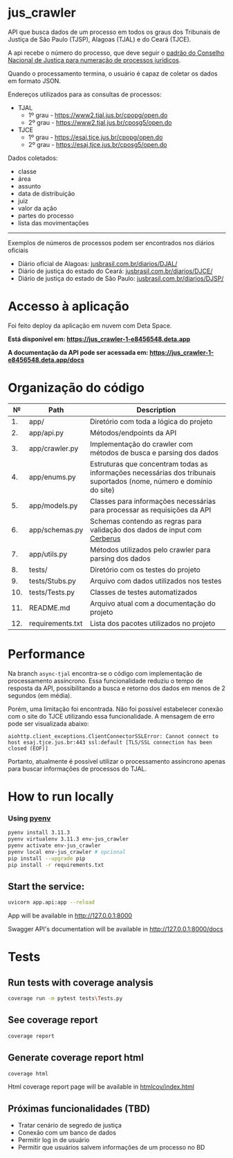 # jus_crawler

API que busca dados de um processo em todos os graus dos Tribunais de Justiça de São Paulo (TJSP), Alagoas (TJAL) e do Ceará (TJCE).

A api recebe o número do processo, que deve seguir
o [padrão do Conselho Nacional de Justiça para numeração de processos jurídicos](https://www.cnj.jus.br/programas-e-acoes/numeracao-unica/).

Quando o processamento termina, o usuário é capaz de coletar os dados em formato JSON.

Endereços utilizados para as consultas de processos:

* TJAL
    * 1º grau - https://www2.tjal.jus.br/cpopg/open.do
    * 2º grau - https://www2.tjal.jus.br/cposg5/open.do
* TJCE
    * 1º grau - https://esaj.tjce.jus.br/cpopg/open.do
    * 2º grau - https://esaj.tjce.jus.br/cposg5/open.do

Dados coletados:

* classe
* área
* assunto
* data de distribuição
* juiz
* valor da ação
* partes do processo
* lista das movimentações

---
Exemplos de números de processos podem ser encontrados nos diários oficiais

* Diário oficial de Alagoas: [jusbrasil.com.br/diarios/DJAL/](https://www.jusbrasil.com.br/diarios/DJSP/)
* Diário de justiça do estado do Ceará: [jusbrasil.com.br/diarios/DJCE/](https://www.jusbrasil.com.br/diarios/DJSP/)
* Diário de justiça do estado de São Paulo: [jusbrasil.com.br/diarios/DJSP/](https://www.jusbrasil.com.br/diarios/DJSP/)

# Accesso à aplicação

Foi feito deploy da aplicação em nuvem com Deta Space. 

**Está disponível em: https://jus_crawler-1-e8456548.deta.app**

**A documentação da API pode ser acessada em: https://jus_crawler-1-e8456548.deta.app/docs**

# Organização do código

| №   | Path             | Description                                                                                                          |
|-----|------------------|----------------------------------------------------------------------------------------------------------------------|
| 1.  | app/             | Diretório com toda a lógica do projeto                                                                               |
| 2.  | app/api.py       | Métodos/endpoints da API                                                                                             |
| 3.  | app/crawler.py   | Implementação do crawler com métodos de busca e parsing dos dados                                                    |
| 4.  | app/enums.py     | Estruturas que concentram todas as informações necessárias dos tribunais suportados (nome, número e domínio do site) |
| 5.  | app/models.py    | Classes para informações necessárias para processar as requisições da API                                            |
| 6.  | app/schemas.py   | Schemas contendo as regras para validação dos dados de input com [Cerberus](https://docs.python-cerberus.org)        |
| 7.  | app/utils.py     | Métodos utilizados pelo crawler para parsing dos dados                                                               |
| 8.  | tests/           | Diretório com os testes do projeto                                                                                   |
| 9.  | tests/Stubs.py   | Arquivo com dados utilizados nos testes                                                                              |
| 10. | tests/Tests.py   | Classes de testes automatizados                                                                                      |
| 11. | README.md        | Arquivo atual com a documentação do projeto                                                                          |
| 12. | requirements.txt | Lista dos pacotes utilizados no projeto                                                                              |

# Performance

Na branch ```async-tjal``` encontra-se o código com implementação de processamento assíncrono. Essa funcionalidade
reduziu o tempo de resposta da API, possibilitando a busca e retorno dos dados em menos de 2 segundos (em média).

Porém, uma limitação foi encontrada. Não foi possível estabelecer conexão com o site do TJCE utilizando essa
funcionalidade. A mensagem de erro pode ser visualizada abaixo:

```
aiohttp.client_exceptions.ClientConnectorSSLError: Cannot connect to host esaj.tjce.jus.br:443 ssl:default [TLS/SSL connection has been closed (EOF)]
```

Portanto, atualmente é possível utilizar o processamento assíncrono apenas para buscar informações de processos do TJAL.

# How to run locally

### Using [pyenv](https://github.com/pyenv/pyenv-installer)


```bash
pyenv install 3.11.3
pyenv virtualenv 3.11.3 env-jus_crawler
pyenv activate env-jus_crawler
pyenv local env-jus_crawler # opcional
pip install --upgrade pip
pip install -r requirements.txt
```

## Start the service:

```bash
uvicorn app.api:app --reload
```

App will be available in http://127.0.0.1:8000

Swagger API's documentation will be available in http://127.0.0.1:8000/docs

# Tests

## Run tests with coverage analysis

```bash
coverage run -m pytest tests\Tests.py
```

## See coverage report

```bash
coverage report
```

## Generate coverage report html

```bash
coverage html
```

Html coverage report page will be available
in [htmlcov/index.html](http://localhost:63342/jus_crawler/htmlcov/index.html)

## Próximas funcionalidades (TBD)
- Tratar cenário de segredo de justiça
- Conexão com um banco de dados
- Permitir log in de usuário
- Permitir que usuários salvem informações de um processo no BD